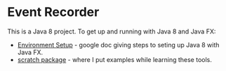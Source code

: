 # Event Recorder
This is a Java 8 project. To get up and running with Java 8 and Java FX:

- [Environment Setup](https://docs.google.com/document/d/1A7WIhlN8fBmiSpRusua9_yXuhKxYCR0jw-FPIbSAmH0/edit) - google doc giving steps to seting up Java 8 with Java FX.
- [scratch package](https://github.com/biffbyrd/event-recorder/tree/master/src/com/threebird/scratch) - where I put examples while learning these tools.
